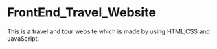 # FrontEnd_Travel_Website
This is a travel and tour website which is made by using HTML,CSS and JavaScript.
